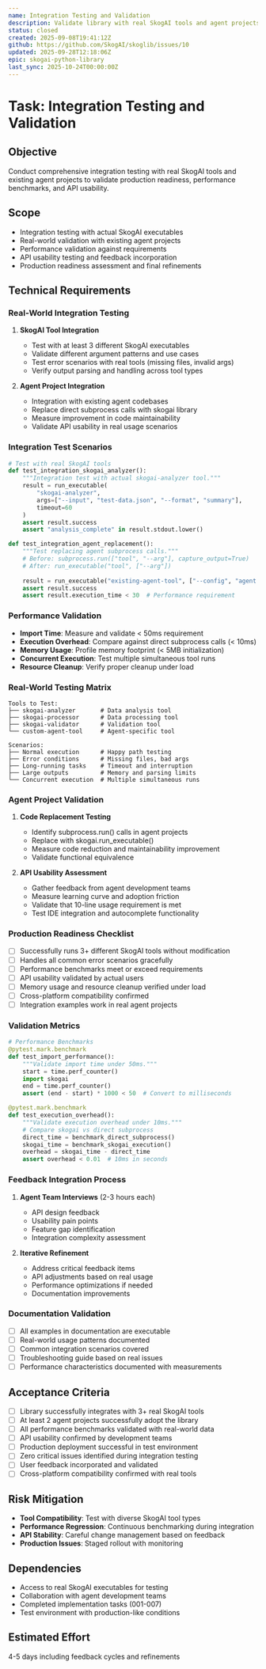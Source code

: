 ```yaml
---
name: Integration Testing and Validation
description: Validate library with real SkogAI tools and agent projects, ensuring production readiness
status: closed
created: 2025-09-08T19:41:12Z
github: https://github.com/SkogAI/skoglib/issues/10
updated: 2025-09-28T12:18:06Z
epic: skogai-python-library
last_sync: 2025-10-24T00:00:00Z
---
```


# Task: Integration Testing and Validation

## Objective
Conduct comprehensive integration testing with real SkogAI tools and existing agent projects to validate production readiness, performance benchmarks, and API usability.

## Scope
- Integration testing with actual SkogAI executables
- Real-world validation with existing agent projects  
- Performance validation against requirements
- API usability testing and feedback incorporation
- Production readiness assessment and final refinements

## Technical Requirements

### Real-World Integration Testing
1. **SkogAI Tool Integration**
   - Test with at least 3 different SkogAI executables
   - Validate different argument patterns and use cases
   - Test error scenarios with real tools (missing files, invalid args)
   - Verify output parsing and handling across tool types

2. **Agent Project Integration**
   - Integration with existing agent codebases
   - Replace direct subprocess calls with skogai library
   - Measure improvement in code maintainability
   - Validate API usability in real usage scenarios

### Integration Test Scenarios
```python
# Test with real SkogAI tools
def test_integration_skogai_analyzer():
    """Integration test with actual skogai-analyzer tool."""
    result = run_executable(
        "skogai-analyzer",
        args=["--input", "test-data.json", "--format", "summary"],
        timeout=60
    )
    assert result.success
    assert "analysis_complete" in result.stdout.lower()

def test_integration_agent_replacement():
    """Test replacing agent subprocess calls."""
    # Before: subprocess.run(["tool", "--arg"], capture_output=True)
    # After: run_executable("tool", ["--arg"])
    
    result = run_executable("existing-agent-tool", ["--config", "agent.conf"])
    assert result.success
    assert result.execution_time < 30  # Performance requirement
```

### Performance Validation
- **Import Time**: Measure and validate < 50ms requirement
- **Execution Overhead**: Compare against direct subprocess calls (< 10ms)
- **Memory Usage**: Profile memory footprint (< 5MB initialization)
- **Concurrent Execution**: Test multiple simultaneous tool runs
- **Resource Cleanup**: Verify proper cleanup under load

### Real-World Testing Matrix
```
Tools to Test:
├── skogai-analyzer       # Data analysis tool
├── skogai-processor      # Data processing tool  
├── skogai-validator      # Validation tool
└── custom-agent-tool     # Agent-specific tool

Scenarios:
├── Normal execution      # Happy path testing
├── Error conditions      # Missing files, bad args
├── Long-running tasks    # Timeout and interruption
├── Large outputs         # Memory and parsing limits
└── Concurrent execution  # Multiple simultaneous runs
```

### Agent Project Validation
1. **Code Replacement Testing**
   - Identify subprocess.run() calls in agent projects
   - Replace with skogai.run_executable()
   - Measure code reduction and maintainability improvement
   - Validate functional equivalence

2. **API Usability Assessment**
   - Gather feedback from agent development teams
   - Measure learning curve and adoption friction
   - Validate that 10-line usage requirement is met
   - Test IDE integration and autocomplete functionality

### Production Readiness Checklist
- [ ] Successfully runs 3+ different SkogAI tools without modification
- [ ] Handles all common error scenarios gracefully
- [ ] Performance benchmarks meet or exceed requirements
- [ ] API usability validated by actual users
- [ ] Memory usage and resource cleanup verified under load
- [ ] Cross-platform compatibility confirmed
- [ ] Integration examples work in real agent projects

### Validation Metrics
```python
# Performance Benchmarks
@pytest.mark.benchmark
def test_import_performance():
    """Validate import time under 50ms."""
    start = time.perf_counter()
    import skogai
    end = time.perf_counter()
    assert (end - start) * 1000 < 50  # Convert to milliseconds

@pytest.mark.benchmark  
def test_execution_overhead():
    """Validate execution overhead under 10ms."""
    # Compare skogai vs direct subprocess
    direct_time = benchmark_direct_subprocess()
    skogai_time = benchmark_skogai_execution()
    overhead = skogai_time - direct_time
    assert overhead < 0.01  # 10ms in seconds
```

### Feedback Integration Process
1. **Agent Team Interviews** (2-3 hours each)
   - API design feedback
   - Usability pain points
   - Feature gap identification
   - Integration complexity assessment

2. **Iterative Refinement**
   - Address critical feedback items
   - API adjustments based on real usage
   - Performance optimizations if needed
   - Documentation improvements

### Documentation Validation
- [ ] All examples in documentation are executable
- [ ] Real-world usage patterns documented
- [ ] Common integration scenarios covered
- [ ] Troubleshooting guide based on real issues
- [ ] Performance characteristics documented with measurements

## Acceptance Criteria
- [ ] Library successfully integrates with 3+ real SkogAI tools
- [ ] At least 2 agent projects successfully adopt the library
- [ ] All performance benchmarks validated with real-world data
- [ ] API usability confirmed by development teams
- [ ] Production deployment successful in test environment
- [ ] Zero critical issues identified during integration testing
- [ ] User feedback incorporated and validated
- [ ] Cross-platform compatibility confirmed with real tools

## Risk Mitigation
- **Tool Compatibility**: Test with diverse SkogAI tool types
- **Performance Regression**: Continuous benchmarking during integration
- **API Stability**: Careful change management based on feedback
- **Production Issues**: Staged rollout with monitoring

## Dependencies
- Access to real SkogAI executables for testing
- Collaboration with agent development teams
- Completed implementation tasks (001-007)
- Test environment with production-like conditions

## Estimated Effort
4-5 days including feedback cycles and refinements